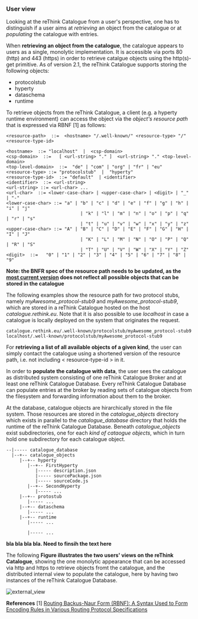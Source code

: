 ### User view

Looking at the reThink Catalogue from a user's perspective, one has to distinguish if a user aims at *retrieving* an object from the catalogue or at *populating* the catalogue with entries.

When **retrieving an object from the catalogue**, the catalogue appears to users as a single, monolytic implementation.  It is accessible via ports 80 (http) and 443 (https) in order to retrieve catalgue objects using the http(s)-get primitive.  As of version 2.1, the reThink Catalogue supports storing the following objects:
* protocolstub
* hyperty
* dataschema
* runtime

To retrieve objects from the reThink Catalogue, a client (e.g. a hyperty runtime environment) can access the object via the *object's resource path* that is expressed via RBNF [1] as follows: 

    <resource-path>  ::=  <hostname> "/.well-known/" <resource-type> "/" <resource-type-id>

    <hostname>  ::= "localhost"  |  <csp-domain>
    <csp-domain>  ::=   [ <url-string> "." ]  <url-string> "." <top-level-domain>
    <top-level-domain>  ::=  "de" | "com" | "org" | "fr" | "eu"
    <resource-type> ::= "protocolstub"  |  "hyperty" 
    <resource-type-id>  ::= "default"  | <identifier>
    <identifier>  ::= <url-string>
    <url-string> ::= <url-char> ...
    <url-char>  ::= <lower-case-char> | <upper-case-char> | <digit> | "_" | "-"
    <lower-case-char> ::= "a" | "b" | "c" | "d" | "e" | "f" | "g" | "h" | "i" | "j" 
                                | "k" | "l" | "m" | "n" | "o" | "p" | "q" | "r" | "s" 
                                | "t" | "u" | "v" | "w" | "x" | "y" | "z"
    <upper-case-char> ::= "A" | "B" | "C" | "D" | "E" | "F" | "G" | "H" | "I" | "J" 
                                | "K" | "L" | "M" | "N" | "O" | "P" | "Q" | "R" | "S" 
                                | "T" | "U" | "V" | "W" | "X" | "Y" | "Z"
    <digit>  ::=   "0" | "1" | "2" | "3" | "4" | "5" | "6" | "7" | "8" | "9" 

**Note:  the BNFR spec of the resource path needs to be updated, as the [most current version](https://github.com/reTHINK-project/architecture/blob/master/docs/interface-design/resource-path.md) does not reflect all possible objects that can be stored in the catalogue**

The following examples show the resource path for two protocol stubs, namely *myAwesome_protocol-stub9* and *myAwesome_protocol-stub9*, which are stored in a reThink Catalogue hosted on the host *catalogue.rethink.eu*.  Note that it is also possible to use *localhost* in case a catalogue is locally deployed on the system that originates the request.

    catalogue.rethink.eu/.well-known/protocolstub/myAwesome_protocol-stub9
    localhost/.well-known/protocolstub/myAwesome_protocol-stub9

For **retrieving a list of all available objects of a given kind**, the user can simply contact the catalogue using a shortened version of the resource path, i.e. not including  < resource-type-id >  in it.

In order to **populate the catalogue with data**, the user sees the catalogue as distributed system consisting of one reThink Catalogue Broker and at least one reThink Catalogue Database.  Every reThink Catalogue Database can populate entries at the broker by reading sets of catalogue objects from the filesystem and forwarding information about them to the broker.

At the database, catalogue objects are hirarchically stored in the file system.  Those resources are stored in the *catalogue_objects* directory which exists in parallel to the *catalogue_database* directory that holds the runtime of the reThink Catalogue Database.  Beneath *catalogue_objects* exist subdirectories, one for each *kind of cataogue objects*, which in turn hold one subdirectory for each catalogue object.

    --|----- catalogue_database
      |--+-- catalogue_objects
         |--+-- hyperty
            |--+-- FirstHyperty
               |----- description.json
               |----- sourcePackage.json
               |----- sourceCode.js
            |--+-- SecondHyperty
               |----- ...
         |--+-- protostub
            |----- ...
         |--+-- dataschema
            |----- ...
         |--+-- runtime
            |----- ...

            |----- ...

**bla bla bla bla.  Need to finsih the text here**

The following **Figure illustrates the two users' views on the reThink Catalogue**, showing the one monolytic appearance that can be accessed via http and https to retrieve objects fromt the catalogue, and the distributed internal view to populate the catalogue, here by having two instances of the reThink Catalogue Database.

![external_view](https://github.com/reTHINK-project/dev-catalogue/blob/master/doc/internals/catalogue-external-view.png)


**References**
[1] [Routing Backus-Naur Form (RBNF): A Syntax Used to Form Encoding Rules in Various Routing Protocol Specifications](http://tools.ietf.org/html/rfc5511)
